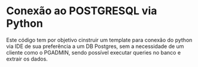 # Conexão ao POSTGRESQL via Python

Este código tem por objetivo cinstruir um template para conexão do python via IDE de sua preferência a um DB Postgres, sem a necessidade de um cliente como o PGADMIN, sendo possível executar queries no banco e extrair os dados.